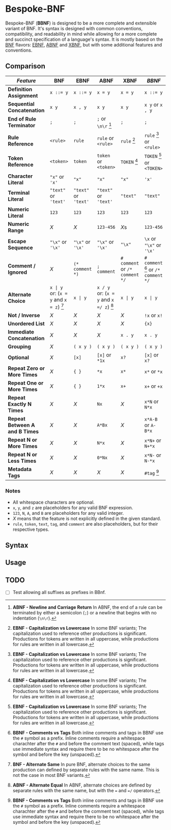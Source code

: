 # Bespoke-BNF
Bespoke-BNF (**BBNF**) is designed to be a more complete and extensible variant of BNF. It's syntax is designed with common conventions, compatibility, and readability in mind while allowing for a more complete and succinct specification of a language's syntax. It is mostly based on the [BNF](https://en.wikipedia.org/wiki/Backus%E2%80%93Naur_form) flavors: [EBNF](https://en.wikipedia.org/wiki/Extended_Backus%E2%80%93Naur_form), [ABNF](https://en.wikipedia.org/wiki/Augmented_Backus%E2%80%93Naur_form) and [XBNF](https://en.wikipedia.org/wiki/Extensible_Backus%E2%80%93Naur_form), but with some additional features and conventions.

## Comparison
| *Feature*                        | **BNF**                                                | **EBNF**             | **ABNF**                                              | **XBNF**                       | ***BBNF***                                  |
|----------------------------------|--------------------------------------------------------|----------------------|-------------------------------------------------------|--------------------------------|---------------------------------------------|
| **Definition Assignment**        | `x ::= y`                                              | `x ::= y`            | `x = y`                                               | `x = y`                        | `x ::= y`                                   |
| **Sequential Concatenation**     | `x y`                                                  | `x , y`              | `x y`                                                 | `x y`                          | `x y`  or `x , y`                           |
| **End of Rule Terminator**       | `;`                                                    | `;`                  | `;` or `\n\r` [^ABNF-NLCR]                            | `;`                            | `;`                                         |
| **Rule Reference**               | `<rule>`                                               | `rule`               | `rule` or `<rule>`                                    | `rule` [^EBNF-CvsL]            | `rule` [^EBNF-CvsL] or `<rule>`             |
| **Token Reference**              | `<token>`                                              | `token`              | `token` or `<token>`                                  | `TOKEN` [^EBNF-CvsL]           | `TOKEN` [^EBNF-CvsL] or `<TOKEN>`           |
| **Character Literal**            | `"x"` or `'x'`                                         | `"x"`                | `"x"`                                                 | `"x"`                          | `'x'`                                       |
| **Terminal Literal**             | `"text"` or `'text'`                                   | `"text"` or `'text'` | `"text"` or `'text'`                                  | `"text"`                       | `"text"`                                    |
| **Numeric Literal**              | `123`                                                  | `123`                | `123`                                                 | `123`                          | `123`                                       |
| **Numeric Range**                | *X*                                                    | *X*                  | `123-456`                                             | *X*s                           | `123-456`                                   |
| **Escape Sequence**              | `"\x"` or `'\x'`                                       | `"\x"` or `'\x'`     | `"\x"` or `'\x'`                                      | `"\x"`                         | `\x` or `"\x"` or `'\x'`                    |
| **Comment / Ignored**            | *X*                                                    | `(* comment *)`      | `; comment`                                           | `# comment` or `/* comment */` | `# comment` [^BBNF-CvsT] or `/* comment */` |
| **Alternate Choice**             | `x \| y` <br> or: (`x = y` and `x = z`) [^BNF-AltSame] | `x \| y`             | `x / y` <br> or: (`x = y` and `x =/ z`) [^ABNF-AltEq] | `x \| y`                       | `x \| y`                                    |
| **Not / Inverse**                | *X*                                                    | *X*                  | *X*                                                   | *X*                            | `!x` or `x!`                                |
| **Unordered List**               | *X*                                                    | *X*                  | *X*                                                   | *X*                            | `{x}`                                       |
| **Immediate Concatenation**      | *X*                                                    | *X*                  | *X*                                                   | `x . y`                        | `x . y`                                     |
| **Grouping**                     | *X*                                                    | `( x y )`            | `( x y )`                                             | `( x y )`                      | `( x y )`                                   |
| **Optional**                     | *X*                                                    | `[x]`                | `[x]` or `*1x`                                        | `x?`                           | `[x]` or `x?`                               |
| **Repeat Zero or More Times**    | *X*                                                    | `{ }`                | `*x`                                                  | `x*`                           | `x*` or `*x`                                |
| **Repeat One or More Times**     | *X*                                                    | `{ }`                | `1*x`                                                 | `x+`                           | `x+` or `+x`                                |
| **Repeat Exactly N Times**       | *X*                                                    | *X*                  | `Nx`                                                  | *X*                            | `x*N` or `N*x`                              |
| **Repeat Between A and B Times** | *X*                                                    | *X*                  | `A*Bx`                                                | *X*                            | `x*A-B` or `A-B*x`                          |
| **Repeat N or More Times**       | *X*                                                    | *X*                  | `N*x`                                                 | *X*                            | `x*N+`  or `N+*x`                           |
| **Repeat N or Less Times**       | *X*                                                    | *X*                  | `0*Nx`                                                | *X*                            | `x*N-`  or `N-*x`                           |
| **Metadata Tags**                | *X*                                                    | *X*                  | *X*                                                   | *X*                            | `#tag` [^BBNF-CvsT]                         |

### Notes
- All whitespace characters are optional.
- `x`, `y`, and `z` are placeholders for any valid BNF expression. 
- `123`, `N`, `A`, and `B` are placeholders for any valid integer.
- *X* means that the feature is not explicitly defined in the given standard.
- `rule`, `token`, `text`, `tag`, and `comment` are also placeholders, but for their respective types.

## Syntax

## Usage

## TODO
- [ ] Test allowing all suffixes as prefixes in BBnf.

[^BBNF-CvsT]: **BBNF - Comments vs Tags** Both inline comments and tags in BBNF use the `#` symbol as a prefix. Inline comments require a whitespace charachter after the `#` and before the comment text (spaced), while tags use immediate syntax and require there to be no whitespace after the symbol and before the key (unspaced).
[^EBNF-CvsL]: **EBNF - Capitalization vs Lowercase** In some BNF variants; The capitalization used to reference other productions is significant. Productions for tokens are written in all uppercase, while productions for rules are written in all lowercase.
[^BNF-AltSame]: **BNF - Alternate Same** In pure BNF, alternate choices to the same production can defined by separate rules with the same name. This is not the case in most BNF variants.
[^ABNF-AltEq]: **ABNF - Alternate Equal** In ABNF, alternate choices are defined by separate rules with the same name, but with the `=` and `=/` operators. 
[^ABNF-NLCR]: **ABNF - Newline and Carriage Return** In ABNF, the end of a rule can be terminated by either a semicolon (`;`) or a newline that begins with no indentation (`\n\r`).